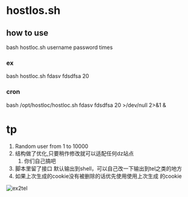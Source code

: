 # hostlos.sh

## how to use
bash hostloc.sh username password times

### ex
bash hostloc.sh fdasv fdsdfsa 20

### cron
bash /opt/hostloc/hostloc.sh fdasv fdsdfsa 20 >/dev/null 2>&1 &


# tp
1. Random user from  1 to 10000 
1. 结构做了优化,只要稍作修改就可以适配任何dz站点
   1. 你们自己搞吧
1. 脚本里留了接口 默认输出到shell，可以自己改一下输出到tel之类的地方
1. 如果上次生成的cookie没有被删除的话优先使用使用上次生成 的cookie

![ex2tel](https://raw.githubusercontent.com/imazes/hostlos.sh/master/ex2tel.png)
